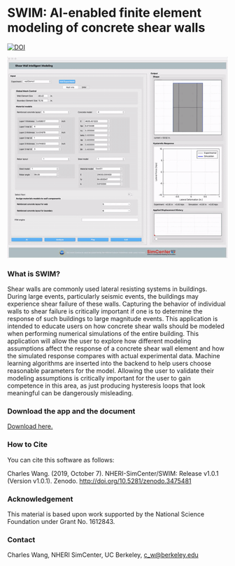 
# SWIM: AI-enabled finite element modeling of concrete shear walls
[![DOI](https://zenodo.org/badge/DOI/10.5281/zenodo.3466375.svg)](https://doi.org/10.5281/zenodo.3466375)

![image](docs/SWIM.gif)

### What is SWIM?

Shear walls are commonly used lateral resisting systems in buildings. During large events, particularly seismic events,
the buildings may experience shear failure of these walls. Capturing the behavior of individual walls to
shear failure is critically important if one is to determine the response of such buildings to large magnitude events.
This application is intended to educate users on how concrete shear walls should be modeled when performing
numerical simulations of the entire building. This application will allow the user to explore how different modeling
assumptions affect the response of a concrete shear wall element and how the simulated response compares with actual experimental
data. Machine learning algorithms are inserted into the backend to help users choose reasonable parameters for the model.
Allowing the user to validate their modeling assumptions is critically important for the user to gain competence
in this area, as just producing hysteresis loops that look meaningful can be dangerously misleading.

### Download the app and the document

[Download here.](https://www.designsafe-ci.org/data/browser/public/designsafe.storage.community/SimCenter/Software/SWIM)

### How to Cite
You can cite this software as follows:

Charles Wang. (2019, October 7). NHERI-SimCenter/SWIM: Release v1.0.1 (Version v1.0.1). Zenodo. http://doi.org/10.5281/zenodo.3475481


### Acknowledgement
This material is based upon work supported by the National Science Foundation under Grant No. 1612843.

### Contact
Charles Wang, NHERI SimCenter, UC Berkeley, c_w@berkeley.edu
